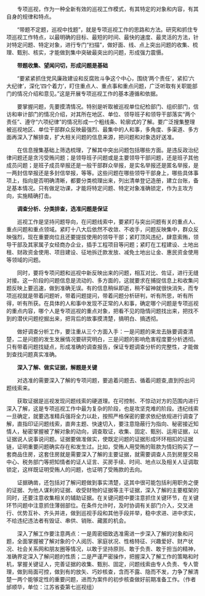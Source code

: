　　专项巡视，作为一种全新有效的巡视工作模式，有其特定的对象和内容，有其自身的规律和特点。

　　“带题不定题，巡视中找题”，就是专项巡视工作的思路和方法。研究和抓住专项巡视工作特点，以最明确的目标、最短的时间、最快的速度、最灵活的方法，针对特定问题、特定对象，进行专门“扫描”，做好面、线、点上突出问题的收集、梳理、甄别、核实，才能做到集中突破最突出的问题，形成强力震慑。

　　**带题收集、望闻问切，形成问题是基础**

　　“要紧紧抓住党风廉政建设和反腐败斗争这个中心，围绕‘两个责任’，紧扣‘六大纪律’，深化‘四个着力’，盯住重点人、重点事和重点问题，广泛听取有关职能部门的情况介绍和意见。”这是开展专项巡视工作的基本遵循和依据。

　　要掌握问题，先要摸清情况。特别是听取被巡视单位纪检部门、组织部门，信访和审计部门的情况介绍，对其所在地区、单位、领导班子和领导干部落实“两个责任”、遵守“六项纪律”的情况形成一个粗线条、轮廓式的了解。要广泛搜集整理被巡视地区、单位干部群众反映最强烈、最集中的人和事，多角度、多渠道、多方面再深入了解排查，扩大相关问题的信息来源，把问题和对象选好送准。

　　在信息搜集基础上筛选梳理，了解其中突出问题包括哪些方面。是违反政治纪律问题还是贪污受贿问题；是领导班子问题或是主要领导干部问题，还是班子其他成员问题；是班子成员举报还是一般干部群众举报，是实名举报还是匿名举报，是一两封信举报还是多封信举报，等等。这些问题在哪些领导干部身上，哪些具体事项上，指向是否明确清晰，都要分类梳理出来，列出清单登记造册，建立台账，备足基本情况。只有做足功课，才能将特定问题、特定对象准确锁定，作为主攻方向，实施精确打击。

　　**调查分析、分类排查，选准问题是保证**

　　巡视工作是坚持问题导向，在问题线索中，要紧盯与突出问题有关的重点人、重点问题和重点领域。紧盯十八大后依然不收敛、不收手，问题反映集中，群众反映强烈，现在重要岗位且还要提拔使用的领导干部；紧盯顶风违纪，肆意索贿，领导干部及其家属子女经商办企业，插手工程项目等问题；紧盯在工程建设、土地出租、财政资金使用、项目建设、征地拆迁款发放、减免土地出让金、惠民资金使用等领域的问题。

　　同时，要将专项问题和巡视中新反映出来的问题，相互对比、佐证，进行无缝对接。这一阶段的问题信息是流动的、多方面的，这就要求在捕捉信息上和收集问题反映上要迅速，做到准确无误。有的信息稍纵即逝，稍不留神就很快消失，而专项巡视就是带着问题听，带着问题提问，带着问题分析研判，听有所思，听有所得，听有所获。在具体的人和事中发现不正常的人和事，确定哪个问题是专项巡视的重点内容，哪个人是专项巡视的重点对象，把看不见的隐情问题找出来，把找不到的潜伏问题挖掘出来，把背后的故事摸清楚，搞明白、搞透彻。

　　做好调查分析工作，要注重从三个方面入手：一是问题的来龙去脉要调查清楚，二是问题的发生发展情况要研究明白，三是问题的影响危害程度要分析透彻。只有带着问题找疑点，形成准确的调查报告，保证专题调查分析的完整性，才能做到查找问题真实准确。

　　**深入了解、做实证据，解题是关键**

　　对选准的需要深入了解的专项问题，要追着问题去、循着问题查,直到捋出问题线索来。

　　获取证据是巡视发现问题线索的硬道理。在可控制、不惊动对方的范围内进行深入了解，这是专项巡视工作中最为复杂的阶段，也是攻坚克难的阶段。违纪线索一旦确定，就要选准精兵强将全力以赴，按照严格保密的要求依纪依规进行调查了解，直指印证问题线索，直奔主题、快速切入，要注意隐蔽行为指向、秘密接近知情人，秘密掌握被了解对象的动向，调查取证，收集、固定、甄别、运用证据，以证据说人说事说问题。证据要做准做实，使既定问题的证据形成环环相扣的证据链，证明重要问题确实存在和发生过。比如，受贿人用受贿的赃款为情妇购买了一套商品住房，这套住房就是需要深入了解的主要证据，就需要调查人员到房屋交易中心、税务部门等把知情者的证人证言、买房手续、时间、地点以及相关人证调取锁定，这样既证明受贿人的问题，也证明了受贿款的去向。

　　证据确凿，还包括对了解问题做到事实清楚，这其中很可能包括利用职务之便的证据、为他人谋利的证据、收受财物的证据等主干证据，深入了解的主要框架的同时，还要注意收集相关的辅助证据。在关键问题中要注意抓住关键环节，在关键环节问题中注意抓住薄弱部位。在条件允许时，及时协调有关部门介入，交叉进行、优势互补、齐头并进，做到巡视手段和其他手段并举，稳中求进、进中求实，不给违纪违法者有毁证、串供、销账、藏匿的机会。

　　深入了解工作要注意两点：一是周密细致选准需进一步深入了解的对象和问题，全面掌握被了解对象的个人阅历、家庭状况、性格特征、兴趣爱好、财产状况、社会关系网和朋友圈等情况，以敢于坚持原则、敢于负责、敢于担当的精神，准确界定深入了解问题的性质；二是严谨严密操作，把握深入了解工作的策略和时机，掌握关键证人，完善证据的收集、甄别、固定，问题线索由专人负责、专人管理，做到局面可控，做到有的放矢、巧妙核查，含而不露、隐而不发，力争了解清楚一两个能够定性的重要问题，进而为案件的初步核查做好前期准备工作。（作者邰顺华，单位：江苏省委第七巡视组）